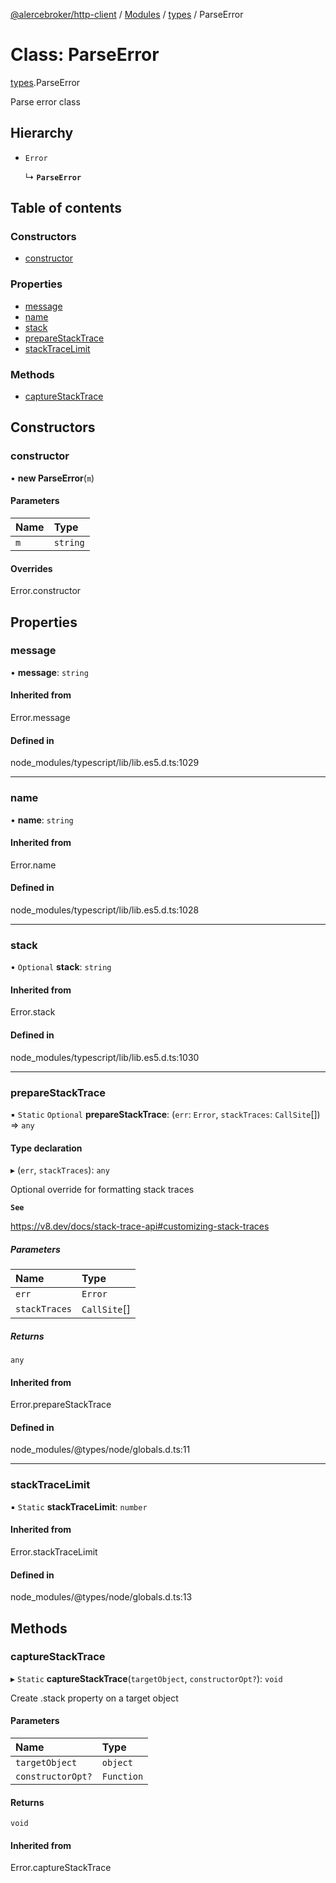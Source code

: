 [@alercebroker/http-client](../README.md) / [Modules](../modules.md) / [types](../modules/types.md) / ParseError

# Class: ParseError

[types](../modules/types.md).ParseError

Parse error class

## Hierarchy

- `Error`

  ↳ **`ParseError`**

## Table of contents

### Constructors

- [constructor](types.ParseError.md#constructor)

### Properties

- [message](types.ParseError.md#message)
- [name](types.ParseError.md#name)
- [stack](types.ParseError.md#stack)
- [prepareStackTrace](types.ParseError.md#preparestacktrace)
- [stackTraceLimit](types.ParseError.md#stacktracelimit)

### Methods

- [captureStackTrace](types.ParseError.md#capturestacktrace)

## Constructors

### constructor

• **new ParseError**(`m`)

#### Parameters

| Name | Type |
| :------ | :------ |
| `m` | `string` |

#### Overrides

Error.constructor

## Properties

### message

• **message**: `string`

#### Inherited from

Error.message

#### Defined in

node_modules/typescript/lib/lib.es5.d.ts:1029

___

### name

• **name**: `string`

#### Inherited from

Error.name

#### Defined in

node_modules/typescript/lib/lib.es5.d.ts:1028

___

### stack

• `Optional` **stack**: `string`

#### Inherited from

Error.stack

#### Defined in

node_modules/typescript/lib/lib.es5.d.ts:1030

___

### prepareStackTrace

▪ `Static` `Optional` **prepareStackTrace**: (`err`: `Error`, `stackTraces`: `CallSite`[]) => `any`

#### Type declaration

▸ (`err`, `stackTraces`): `any`

Optional override for formatting stack traces

**`See`**

https://v8.dev/docs/stack-trace-api#customizing-stack-traces

##### Parameters

| Name | Type |
| :------ | :------ |
| `err` | `Error` |
| `stackTraces` | `CallSite`[] |

##### Returns

`any`

#### Inherited from

Error.prepareStackTrace

#### Defined in

node_modules/@types/node/globals.d.ts:11

___

### stackTraceLimit

▪ `Static` **stackTraceLimit**: `number`

#### Inherited from

Error.stackTraceLimit

#### Defined in

node_modules/@types/node/globals.d.ts:13

## Methods

### captureStackTrace

▸ `Static` **captureStackTrace**(`targetObject`, `constructorOpt?`): `void`

Create .stack property on a target object

#### Parameters

| Name | Type |
| :------ | :------ |
| `targetObject` | `object` |
| `constructorOpt?` | `Function` |

#### Returns

`void`

#### Inherited from

Error.captureStackTrace
